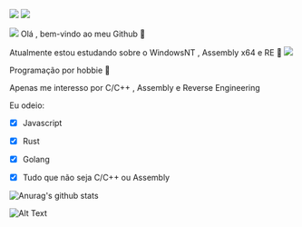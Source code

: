 ![](https://www.gentoo.org/assets/img/badges/gentoo-badge2.png) ![](https://img.shields.io/badge/-c++-blue?logo=c%2B%2B&style=flat)



![](https://1.bp.blogspot.com/-MgqMsOpR3eQ/Xk9zdKwbNwI/AAAAAAABy38/MEfL83rfAt0-5b100wC8ckVLjGf8sw3tgCKgBGAsYHg/s1600/Rikei%2Bga%2BKoi%2Bni%2BOchita%2Bno%2Bde%2BShoumei%2Bshitemita%2B-%2BEpisode%2B6%2B-%2BAyame%2B1.8X%2BMore%2BBeautiful.gif) Olá , bem-vindo ao meu Github 👋

Atualmente estou estudando sobre o WindowsNT , Assembly x64 e RE 🙇 ![](https://i.pinimg.com/originals/df/d3/ab/dfd3ab568b72ddb2e4f118df5165790a.gif)

Programação por hobbie 🙏

Apenas me interesso por C/C++ , Assembly e Reverse Engineering 

Eu odeio:

- [x] Javascript
- [x] Rust
- [x] Golang
- [x] Tudo que não seja C/C++ ou Assembly


![Anurag's github stats](https://github-readme-stats.vercel.app/api?username=KB1te&show_icons=true&theme=dracula)

![Alt Text](https://pa1.narvii.com/7455/fa4eec4452ed146d1f920206e65f5875e4afd1afr1-540-229_hq.gif) 

